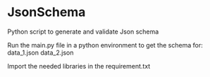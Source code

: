 # JsonSchema
Python script to generate and validate Json schema

Run the main.py file in a python environment to get the schema for:
 data_1.json
 data_2.json
 
Import the needed libraries in the requirement.txt
